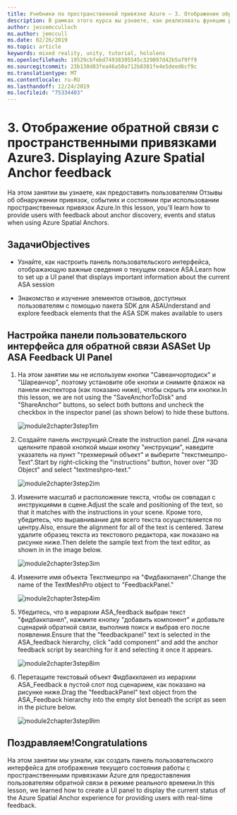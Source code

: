 ```yaml
---
title: Учебники по пространственной привязке Azure — 3. Отображение обратной связи с пространственными привязками Azure
description: В рамках этого курса вы узнаете, как реализовать функцию распознавания лиц Azure в приложении смешанной реальности.
author: jessemcculloch
ms.author: jemccull
ms.date: 02/26/2019
ms.topic: article
keywords: mixed reality, unity, tutorial, hololens
ms.openlocfilehash: 19529cbfebd74938395545c329097d42b5af9ff9
ms.sourcegitcommit: 23b130d03fea46a50a712b8301fe4e5deed6cf9c
ms.translationtype: MT
ms.contentlocale: ru-RU
ms.lasthandoff: 12/24/2019
ms.locfileid: "75334403"
---
```

# <a name="3-displaying-azure-spatial-anchor-feedback"></a><span data-ttu-id="985fd-105">3. Отображение обратной связи с пространственными привязками Azure</span><span class="sxs-lookup"><span data-stu-id="985fd-105">3. Displaying Azure Spatial Anchor feedback</span></span>

<span data-ttu-id="985fd-106">На этом занятии вы узнаете, как предоставить пользователям Отзывы об обнаружении привязок, событиях и состоянии при использовании пространственных привязок Azure.</span><span class="sxs-lookup"><span data-stu-id="985fd-106">In this lesson, you'll learn how to provide users with feedback about anchor discovery, events and status when using Azure Spatial Anchors.</span></span>

## <a name="objectives"></a><span data-ttu-id="985fd-107">Задачи</span><span class="sxs-lookup"><span data-stu-id="985fd-107">Objectives</span></span>

* <span data-ttu-id="985fd-108">Узнайте, как настроить панель пользовательского интерфейса, отображающую важные сведения о текущем сеансе ASA.</span><span class="sxs-lookup"><span data-stu-id="985fd-108">Learn how to set up a UI panel that displays important information about the current ASA session</span></span>

* <span data-ttu-id="985fd-109">Знакомство и изучение элементов отзывов, доступных пользователям с помощью пакета SDK для ASA</span><span class="sxs-lookup"><span data-stu-id="985fd-109">Understand and explore feedback elements that the ASA SDK makes available to users</span></span>

## <a name="set-up-asa-feedback-ui-panel"></a><span data-ttu-id="985fd-110">Настройка панели пользовательского интерфейса для обратной связи ASA</span><span class="sxs-lookup"><span data-stu-id="985fd-110">Set Up ASA Feedback UI Panel</span></span>

1. <span data-ttu-id="985fd-111">На этом занятии мы не используем кнопки "Савеанчортодиск" и "Шареанчор", поэтому установите обе кнопки и снимите флажок на панели инспектора (как показано ниже), чтобы скрыть эти кнопки.</span><span class="sxs-lookup"><span data-stu-id="985fd-111">In this lesson, we are not using the "SaveAnchorToDisk" and "ShareAnchor" buttons, so select both buttons and uncheck the checkbox in the inspector panel (as shown below) to hide these buttons.</span></span>

    ![module2chapter3step1im](images/module2chapter3step1im.PNG)

2. <span data-ttu-id="985fd-113">Создайте панель инструкций.</span><span class="sxs-lookup"><span data-stu-id="985fd-113">Create the instruction panel.</span></span> <span data-ttu-id="985fd-114">Для начала щелкните правой кнопкой мыши кнопку "инструкции", наведите указатель на пункт "трехмерный объект" и выберите "текстмешпро-Text".</span><span class="sxs-lookup"><span data-stu-id="985fd-114">Start by right-clicking the "instructions" button, hover over "3D Object" and select "textmeshpro-text."</span></span>

    ![module2chapter3step2im](images/module2chapter3step2im.PNG)

3. <span data-ttu-id="985fd-116">Измените масштаб и расположение текста, чтобы он совпадал с инструкциями в сцене.</span><span class="sxs-lookup"><span data-stu-id="985fd-116">Adjust the scale and positioning of the text, so that it matches with the instructions in your scene.</span></span> <span data-ttu-id="985fd-117">Кроме того, убедитесь, что выравнивание для всего текста осуществляется по центру.</span><span class="sxs-lookup"><span data-stu-id="985fd-117">Also, ensure the alignment for all of the text is centered.</span></span> <span data-ttu-id="985fd-118">Затем удалите образец текста из текстового редактора, как показано на рисунке ниже.</span><span class="sxs-lookup"><span data-stu-id="985fd-118">Then delete the sample text from the text editor, as shown in in the image below.</span></span>

    ![module2chapter3step3im](images/module2chapter3step3im.PNG)

4. <span data-ttu-id="985fd-120">Измените имя объекта Текстмешпро на "Фидбаккпанел".</span><span class="sxs-lookup"><span data-stu-id="985fd-120">Change the name of the TextMeshPro object to "FeedbackPanel."</span></span>

    ![module2chapter3step4im](images/module2chapter3step4im.PNG)

5. <span data-ttu-id="985fd-122">Убедитесь, что в иерархии ASA_feedback выбран текст "фидбаккпанел", нажмите кнопку "добавить компонент" и добавьте сценарий обратной связи, выполнив поиск и выбрав его после появления.</span><span class="sxs-lookup"><span data-stu-id="985fd-122">Ensure that the "feedbackpanel" text is selected in the ASA_feedback hierarchy, click "add component" and add the anchor feedback script by searching for it and selecting it once it appears.</span></span>

    ![module2chapter3step8im](images/module2chapter3step8im.PNG)

6. <span data-ttu-id="985fd-124">Перетащите текстовый объект Фидбаккпанел из иерархии ASA_Feedback в пустой слот под сценарием, как показано на рисунке ниже.</span><span class="sxs-lookup"><span data-stu-id="985fd-124">Drag the "feedbackPanel" text object from the ASA_Feedback hierarchy into the empty slot beneath the script as seen in the picture below.</span></span>

    ![module2chapter3step9im](images/module2chapter3step9im.PNG)

## <a name="congratulations"></a><span data-ttu-id="985fd-126">Поздравляем!</span><span class="sxs-lookup"><span data-stu-id="985fd-126">Congratulations</span></span>

<span data-ttu-id="985fd-127">На этом занятии мы узнали, как создать панель пользовательского интерфейса для отображения текущего состояния работы с пространственными привязками Azure для предоставления пользователям обратной связи в режиме реального времени.</span><span class="sxs-lookup"><span data-stu-id="985fd-127">In this lesson, we learned how to create a UI panel to display the current status of the Azure Spatial Anchor experience for providing users with real-time feedback.</span></span>
